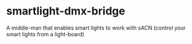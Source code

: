 # smartlight-dmx-bridge
A middle-man that enables smart lights to work with sACN (control your smart lights from a light-board)
